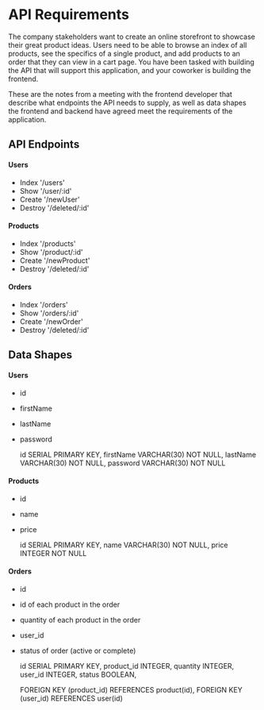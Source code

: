 # API Requirements
The company stakeholders want to create an online storefront to showcase their great product ideas. Users need to be able to browse an index of all products, see the specifics of a single product, and add products to an order that they can view in a cart page. You have been tasked with building the API that will support this application, and your coworker is building the frontend.

These are the notes from a meeting with the frontend developer that describe what endpoints the API needs to supply, as well as data shapes the frontend and backend have agreed meet the requirements of the application. 

## API Endpoints
#### Users
-  Index '/users'
-  Show '/user/:id'
-  Create '/newUser'
-  Destroy '/deleted/:id'

#### Products
-  Index '/products'
-  Show '/product/:id'
-  Create '/newProduct'
-  Destroy '/deleted/:id'

#### Orders
-  Index '/orders'
-  Show '/orders/:id'
-  Create '/newOrder'
-  Destroy '/deleted/:id'

## Data Shapes
#### Users
- id
- firstName
- lastName
- password

    id SERIAL PRIMARY KEY,
    firstName VARCHAR(30) NOT NULL,
    lastName VARCHAR(30) NOT NULL,
    password VARCHAR(30) NOT NULL

#### Products
-  id
- name
- price

    id SERIAL PRIMARY KEY,
    name VARCHAR(30) NOT NULL,
    price INTEGER NOT NULL

#### Orders
- id
- id of each product in the order
- quantity of each product in the order
- user_id
- status of order (active or complete)

    id SERIAL PRIMARY KEY,
    product_id INTEGER,
    quantity INTEGER,
    user_id INTEGER,
    status BOOLEAN,

    FOREIGN KEY (product_id) REFERENCES product(id),
    FOREIGN KEY (user_id) REFERENCES user(id)


